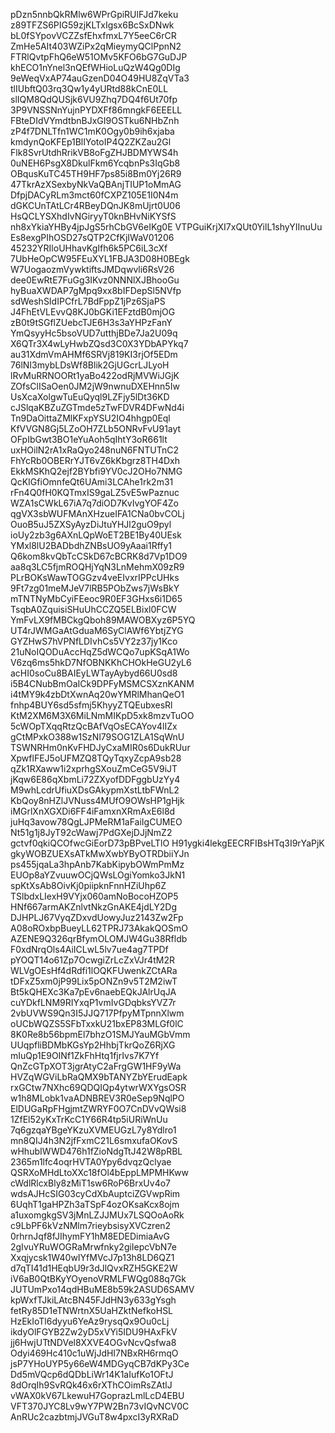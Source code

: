 pDzn5nnbQkRMlw6WPrGpiRUlFJd7keku
z89TFZS6PIG59zjKLTxIgsx6BcSxDNwk
bL0fSYpovVCZZsfEhxfmxL7Y5eeC6rCR
ZmHe5AIt403WZiPx2qMieymyQClPpnN2
FTRlQvtpFhQ6eW51OMv5KFO6bG7GuDJP
khECO1nYnel3nQEfWHioLuQzW4Qg0DIg
9eWeqVxAP74auGzenD04O49HU8ZqVTa3
tlIUbftQ03rq3Qw1y4yURtd88kCnE0LL
slIQM8QdQUSjk6VU9Zhq7DQ4f6Ut70fp
3P9VNSSNnYujnPYDXFf86mngkF6EEELL
FBteDIdVYmdtbnBJxGI9OSTku6NHbZnh
zP4f7DNLTfn1WC1mK0Ogy0b9ih6xjaba
kmdynQoKFEp1BlIYotoIP4Q2ZKZau2Gl
Flk8SvrUtdhRrikVB8oFgZHJBDMYWS4h
0uNEH6PsgX8DkulFkm6YcqbnPs3IqGb8
OBqusKuTC45TH9HF7ps85i8Bm0Yj26R9
47TkrAzXSexbyNkVaQBAnjTIUP1oMmAG
DfpjDACyRLm3mct60fCXPZ105E1I0N4m
dGKCUnTAtLCr4RBeyDQnJK8mUjrt0U06
HsQCLYSXhdIvNGiryyT0knBHvNiKYSfS
nh8xYkiaYHBy4jpJgS5rhCbGV6eIKg0E
VTPGuiKrjXI7xQUt0YilL1shyYIInuUu
Es8exgPIhOSD27sQTP2CfKjIWaV01206
45232YRIloUHhavKgIfh6k5PC6iL3cXf
7UbHeOpCW95FEuXYL1FBJA3D08H0BEgk
W7UogaozmVywktiftsJMDqwvli6RsV26
dee0EwRtE7FuGg3IKvz0NNNlXJBhooGu
hyBuaXWDAP7gMpq9xx8bIFDepSl5NVfp
sdWeshSIdIPCfrL7BdFppZ1jPz6SjaPS
J4FhEtVLEvvQ8KJ0bGKi1EFztdB0mjOG
zB0t9tSGflZUebcTJE6H3s3aYHPzFanY
YmQsyyHc5bsoVUD7utthjBDe7Ja2U09q
X6QTr3X4wLyHwbZQsd3C0X3YDbAPYkq7
au31XdmVmAHMf6SRVj819KI3rjOf5EDm
76lNI3mybLDsWf8Blik2GjUGcrLJLyoH
lRvMuRRNOORt1yaBo422odRjMVWiJGjK
ZOfsClISaOen0JM2jW9nwnuDXEHnn5Iw
UsXcaXolgwTuEuQyql9LZFjy5lDt36KD
cJSlqaKBZuZGTmde5zTwFDVR4DFwNd4i
Tn9DaOittaZMlKFxpYSU2IO4hhgp0Eql
KfVVGN8Gj5LZoOH7ZLb5ONRvFvU91ayt
OFpIbGwt3BO1eYuAoh5qIhtY3oR661lt
uxHOilN2rA1xRaQyo248nuN6FNTUTnC2
FhYcRb0OBERrYJT6vZ6kKbgrz8TH4Dxh
EkkMSKhQ2ejf2BYbfi9YV0cJ2OHo7NMG
QcKIGfiOmnfeQt6UAmi3LCAhe1rk2m31
rFn4Q0fH0KQTmxIS9gaLZ5vE5wPaznuc
WZA1sCWkL67iA7q7diOD7KvIvgYOF4Zo
qgVX3sbWUFMAnXHzueIFA1CNa0bvCOLj
OuoB5uJ5ZXSyAyzDiJtuYHJl2guO9pyl
ioUy2zb3g6AXnLQpWoET2BE1By40UEsk
YMxl8lU2BADbdhZNBsUO9yAaai1Rffy1
Q6kom8kvQbTcCSkD67cBCRK8d7Vp1DO9
aa8q3LC5fjmROQHjYqN3LnMehmX09zR9
PLrBOKsWawTOGGzv4veEIvxrIPPcUHks
9Ft7zg01meMJeV7lRB5PObZws7jWsBkY
mTNTNyMbCyiFEeoc9R0EF3GHxs6i1D65
TsqbA0ZquisiSHuUhCCZQ5ELBixl0FCW
YmFvLX9fMBCkgQboh89MAWOBXyz6P5YQ
UT4rJWMGaAtGduaM6SyClAWf6YbtjZYG
GYZHwS7hVPNfLDIvhCs5VY2z37jy1Kco
21uNoIQODuAccHqZ5dWCQo7upKSqA1Wo
V6zq6ms5hkD7NfOBNKKhCHOkHeGU2yL6
acHI0soCu8BAIEyLWTayAybyd66U0sd8
i5B4CNubBmOaICk9DPFyMSMCSXznKANM
i4tMY9k4zbDtXwnAq20wYMRlMhanQeO1
fnhp4BUY6sd5sfmj5KhyyZTQEubxesRl
KtM2XM6M3X6MiLNmMIKpD5xk8mzvTuOO
5cWOpTXqqRtzQcBAfVqOsECAYov4lIZx
gCtMPxkO388w1SzNl79SOG1ZLA1SqWnU
TSWNRHm0nKvFHDJyCxaMIR0s6DukRUur
XpwflFEJ5oUFMZQ8TQyTqxyZcpA9sb28
qZk1RXaww1i2xprhgSXouZmCeG5V9iJT
jKqw6E86qXbmLi72ZXyofDDFggbUzYy4
M9whLcdrUfiuXDsGAkypmXstLtbFWnL2
KbQoy8nHZlJVNuss4MUfO9OWsHP1gHjk
iMGrlXnXGXDi6FF4iFamxnXRmAxE6l8d
juHq3avow78QgLJPMeRM1aFaiIgCUMEO
Nt51g1j8JyT92cWawj7PdGXejDJjNmZ2
gctvf0qkiQCOfwcGiEorD73pBPveLTlO
H91ygki4lekgEECRFIBsHTq3I9rYaPjK
gkyWOBZUEXsATkMwXwbYByOTRDbiiYJn
ps455jqaLa3hpAnb7KabKipybOWmPmMz
EUOp8aYZvuuwOCjQWsLOgiYomko3JkN1
spKtXsAb8OivKj0piipknFnnHZiUhp6Z
TSlbdxLIexH9VYjx060amNoBocoHZOP5
HNf667armAKZnlvtNkzGnAKE4jdLY2Dg
DJHPLJ67VyqZDxvdUowyJuz2143Zw2Fp
A08oROxbpBueyLL62TPRJ73AkakQOSmO
AZENE9Q326qrBfymOLOMJW4Gu38Rfldb
F0xdNrqOls4AiICLwL5lv7ue4ag7TPDf
pYOQT14o61Zp7OcwgiZrLcZxVJr4tM2R
WLVgOEsHf4dRdfi1lOQKFUwenkZCtARa
tDFxZ5xm0jP99Lix5pONZn9v5T2M2iwT
Bt5kQHEXc3Ka7pEv6naebEQkJAlrUqJA
cuYDkfLNM9RIYxqP1vmIvGDqbksYVZ7r
2vbUVWS9Qn3I5JJQ717PfpyMTpnnXlwm
oUCbWQZS5SFbTxxkU21bxEP83MLGf0lC
8K0Re8b56bpmEl7bhzO1SMJYauMGbVmm
UUqpfliBDMbKGsYp2HhbjTkrQoZ6RjXG
mIuQp1E9OINf1ZkFhHtq1fjrIvs7K7Yf
QnZcGTpXOT3jgrAtyC2aFrgGW1HF9yWa
HVZqWGViLbRaQMX9bTANYZbYErudEapk
rxGCtw7NXhc69QDQIQp4ytwrWXYgsOSR
w1h8MLobk1vaADNBREV3R0eSep9NqlPO
ElDUGaRpFHgjmtZWRYF0O7CnDVvQWsi8
1ZfEl52yKxTrKcC1Y66R4tp5iURiWnUu
7q6gzqaYBgeYKzuXVMEUGzL7y8Ydlro1
mn8QIJ4h3N2jfFxmC21L6smxufaOKovS
wHhubIWWD476h1fZioNdgTtJ42W8pRBL
2365m1lfc4oqrHVTA0Ypy6dvqzQclyae
QSRXoMHdLtoXXc18fOl4bEppLMPMHKww
cWdlRlcxBly8zMiT1sw6RoP6BrxUv4o7
wdsAJHcSIG03cyCdXbAuptciZGVwpRim
6UqhT1gaHPZh3aTSpF4ozOKsaKcx8ojm
a1uxomgkgSV3jMnLZJJMUx7LSQOoAoRk
c9LbPF6kVzNMlm7rieybsisyXVCzren2
0rhrnJqf8fJIhymFY1hM8EDEDimiaAvG
2gIvuYRuWOGRaMrwfnky2giIepcVbN7e
Xxqjycsk1W40wIYfMVcJ7p13h8LD6QZ1
d7qTI41d1HEqbU9r3dJlQvxRZH5GKE2W
iV6aB0QtBKyYOyenoVRMLFWQg088q7Gk
JUTUmPxo14qdHBuME8b59k2ASUD6SAMV
kpWxfTJkiLAtcBN45FJdHN3y633gYsgh
fetRy85D1eTNWrtnX5UaHZktNefkoHSL
HzEkIoTl6dyyu6YeAz9rysqQx9Ou0cLj
ikdyOlFGYB2Zw2yD5xVYi5IDU9HAxFkV
jj6HwjUTtNDVel8XXVE4OGvNcvQsfwa8
Odyi469Hc410c1uWjJdHI7NBxRH6rmqO
jsP7YHoUYP5y66eW4MDGyqCB7dKPy3Ce
Dd5mVQcp6dQDbLiWr14K1aIufKo1OFtJ
8dOrqIh9SvRQk46x6rXThCOimRsZAtlJ
vWAX0kV67LkewuH7GoprazLmlLcD4EBU
VFT370JYC8Lv9wY7PW2Bn73vIQvNCV0C
AnRUc2cazbtmjJVGuT8w4pxcI3yRXRaD
